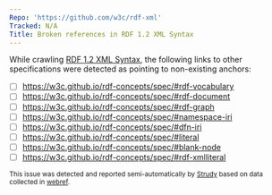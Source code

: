 ```yaml
---
Repo: 'https://github.com/w3c/rdf-xml'
Tracked: N/A
Title: Broken references in RDF 1.2 XML Syntax
---
```


While crawling [RDF 1.2 XML Syntax](https://w3c.github.io/rdf-xml/spec/), the following links to other specifications were detected as pointing to non-existing anchors:
* [ ] https://w3c.github.io/rdf-concepts/spec/#rdf-vocabulary
* [ ] https://w3c.github.io/rdf-concepts/spec/#rdf-document
* [ ] https://w3c.github.io/rdf-concepts/spec/#rdf-graph
* [ ] https://w3c.github.io/rdf-concepts/spec/#namespace-iri
* [ ] https://w3c.github.io/rdf-concepts/spec/#dfn-iri
* [ ] https://w3c.github.io/rdf-concepts/spec/#literal
* [ ] https://w3c.github.io/rdf-concepts/spec/#blank-node
* [ ] https://w3c.github.io/rdf-concepts/spec/#rdf-xmlliteral

<sub>This issue was detected and reported semi-automatically by [Strudy](https://github.com/w3c/strudy/) based on data collected in [webref](https://github.com/w3c/webref/).</sub>

